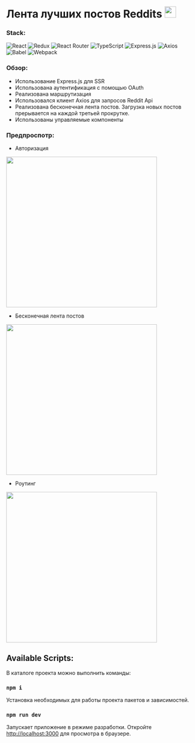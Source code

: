 # Лента лучших постов Reddits <img  width="30px" src="https://user-images.githubusercontent.com/95238714/211356258-9a85b4ee-3b17-44fa-96ca-8950ee852239.png" >

### Stack:  
![React](https://img.shields.io/badge/react-%2320232a.svg?style=for-the-badge&logo=react&logoColor=%2361DAFB)
![Redux](https://img.shields.io/badge/redux-%23593d88.svg?style=for-the-badge&logo=redux&logoColor=white)
![React Router](https://img.shields.io/badge/React_Router-CA4245?style=for-the-badge&logo=react-router&logoColor=white)
![TypeScript](https://img.shields.io/badge/typescript-%23007ACC.svg?style=for-the-badge&logo=typescript&logoColor=white)
![Express.js](https://img.shields.io/badge/express.js-%23404d59.svg?style=for-the-badge&logo=express&logoColor=%2361DAFB)
![Axios](https://img.shields.io/badge/-Axios-090909?style=for-the-badge&logo=axios)
![Babel](https://img.shields.io/badge/Babel-F9DC3e?style=for-the-badge&logo=babel&logoColor=black)
![Webpack](https://img.shields.io/badge/webpack-%238DD6F9.svg?style=for-the-badge&logo=webpack&logoColor=black)


### Обзор:
- Использование Express.js для SSR
- Использована аутентификация с помощью OAuth
- Реализована маршрутизация
- Использовался клиент Axios для запросов Reddit Api
- Реализована бесконечная лента постов. Загрузка новых постов прерывается на каждой третьей прокрутке.
- Использованы управляемые компоненты

### Предпроспотр:

- Авторизация

<img width="400px" src="https://user-images.githubusercontent.com/95238714/211360035-a742827f-f853-456a-8bd6-9ff740d1f26d.gif" >

- Бесконечная лента постов

<img width="400px" src="https://user-images.githubusercontent.com/95238714/211362694-f2a2aa82-1acc-43ca-8a96-f22a8974cde2.gif" >

- Роутинг

<img width="400px" src="https://user-images.githubusercontent.com/95238714/211363644-f7365c6a-61d4-4a76-8fce-b3000583c434.gif" >

## Available Scripts:

В каталоге проекта можно выполнить команды:

### `npm i`

Установка необходимых для работы проекта пакетов и зависимостей.

### `npm run dev`

Запускает приложение в режиме разработки.
Откройте [http://localhost:3000](http://localhost:3000) для просмотра в браузере.




